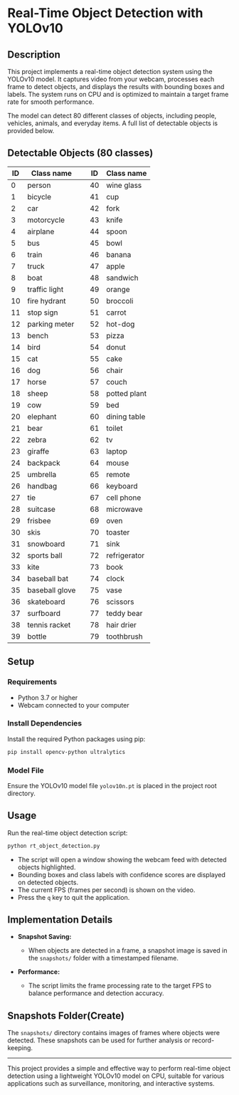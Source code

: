 # Real-Time Object Detection with YOLOv10

## Description
This project implements a real-time object detection system using the YOLOv10 model. It captures video from your webcam, processes each frame to detect objects, and displays the results with bounding boxes and labels. The system runs on CPU and is optimized to maintain a target frame rate for smooth performance.

The model can detect 80 different classes of objects, including people, vehicles, animals, and everyday items. A full list of detectable objects is provided below.

## Detectable Objects (80 classes)

| ID | Class name     |   | ID | Class name   |
| -- | -------------- | - | -- | ------------ |
| 0  | person         |   | 40 | wine glass   |
| 1  | bicycle        |   | 41 | cup          |
| 2  | car            |   | 42 | fork         |
| 3  | motorcycle     |   | 43 | knife        |
| 4  | airplane       |   | 44 | spoon        |
| 5  | bus            |   | 45 | bowl         |
| 6  | train          |   | 46 | banana       |
| 7  | truck          |   | 47 | apple        |
| 8  | boat           |   | 48 | sandwich     |
| 9  | traffic light  |   | 49 | orange       |
| 10 | fire hydrant   |   | 50 | broccoli     |
| 11 | stop sign      |   | 51 | carrot       |
| 12 | parking meter  |   | 52 | hot-dog      |
| 13 | bench          |   | 53 | pizza        |
| 14 | bird           |   | 54 | donut        |
| 15 | cat            |   | 55 | cake         |
| 16 | dog            |   | 56 | chair        |
| 17 | horse          |   | 57 | couch        |
| 18 | sheep          |   | 58 | potted plant |
| 19 | cow            |   | 59 | bed          |
| 20 | elephant       |   | 60 | dining table |
| 21 | bear           |   | 61 | toilet       |
| 22 | zebra          |   | 62 | tv           |
| 23 | giraffe        |   | 63 | laptop       |
| 24 | backpack       |   | 64 | mouse        |
| 25 | umbrella       |   | 65 | remote       |
| 26 | handbag        |   | 66 | keyboard     |
| 27 | tie            |   | 67 | cell phone   |
| 28 | suitcase       |   | 68 | microwave    |
| 29 | frisbee        |   | 69 | oven         |
| 30 | skis           |   | 70 | toaster      |
| 31 | snowboard      |   | 71 | sink         |
| 32 | sports ball    |   | 72 | refrigerator |
| 33 | kite           |   | 73 | book         |
| 34 | baseball bat   |   | 74 | clock        |
| 35 | baseball glove |   | 75 | vase         |
| 36 | skateboard     |   | 76 | scissors     |
| 37 | surfboard      |   | 77 | teddy bear   |
| 38 | tennis racket  |   | 78 | hair drier   |
| 39 | bottle         |   | 79 | toothbrush   |

## Setup

### Requirements
- Python 3.7 or higher
- Webcam connected to your computer

### Install Dependencies
Install the required Python packages using pip:

```bash
pip install opencv-python ultralytics
```

### Model File
Ensure the YOLOv10 model file `yolov10n.pt` is placed in the project root directory.

## Usage

Run the real-time object detection script:

```bash
python rt_object_detection.py
```

- The script will open a window showing the webcam feed with detected objects highlighted.
- Bounding boxes and class labels with confidence scores are displayed on detected objects.
- The current FPS (frames per second) is shown on the video.
- Press the `q` key to quit the application.

## Implementation Details

- **Snapshot Saving:**
  - When objects are detected in a frame, a snapshot image is saved in the `snapshots/` folder with a timestamped filename.

- **Performance:**
  - The script limits the frame processing rate to the target FPS to balance performance and detection accuracy.

## Snapshots Folder(Create)

The `snapshots/` directory contains images of frames where objects were detected. These snapshots can be used for further analysis or record-keeping.

---

This project provides a simple and effective way to perform real-time object detection using a lightweight YOLOv10 model on CPU, suitable for various applications such as surveillance, monitoring, and interactive systems.
